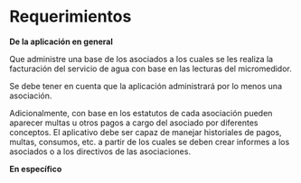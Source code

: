 # Requerimientos

**De la aplicación en general**

Que administre una base de los asociados a los cuales se les realiza la facturación del servicio de agua con base en las lecturas del micromedidor.

Se debe tener en cuenta que la aplicación administrará por lo menos una asociación.

Adicionalmente, con base en los estatutos de cada asociación pueden aparecer multas u otros pagos a cargo del asociado por diferentes conceptos. El aplicativo debe ser capaz de manejar historiales de pagos, multas, consumos, etc. a partir de los cuales se deben crear informes a los asociados o a los directivos de las asociaciones.

**En específico**

